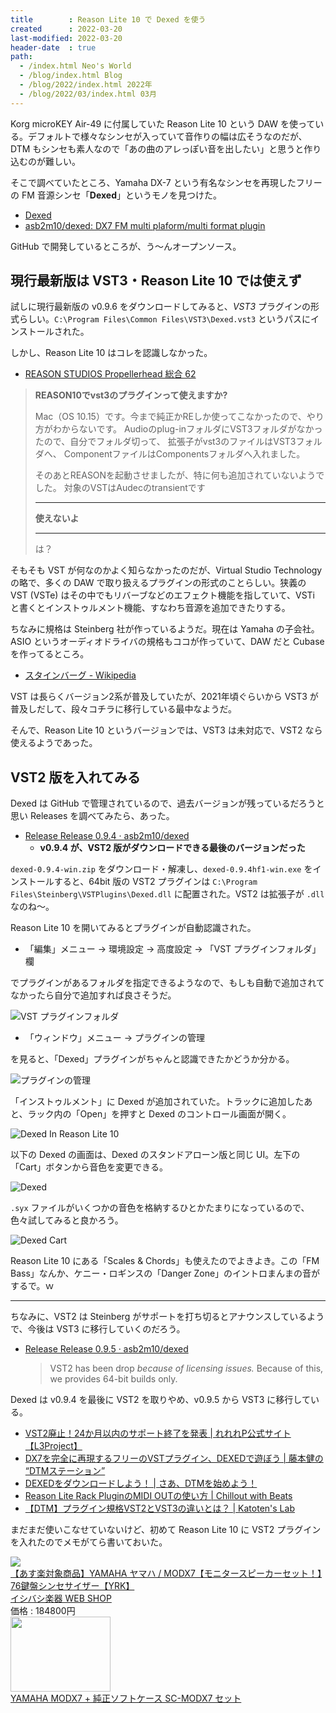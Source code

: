 ```yaml
---
title        : Reason Lite 10 で Dexed を使う
created      : 2022-03-20
last-modified: 2022-03-20
header-date  : true
path:
  - /index.html Neo's World
  - /blog/index.html Blog
  - /blog/2022/index.html 2022年
  - /blog/2022/03/index.html 03月
---
```


Korg microKEY Air-49 に付属していた Reason Lite 10 という DAW を使っている。デフォルトで様々なシンセが入っていて音作りの幅は広そうなのだが、DTM もシンセも素人なので「あの曲のアレっぽい音を出したい」と思うと作り込むのが難しい。

そこで調べていたところ、Yamaha DX-7 という有名なシンセを再現したフリーの FM 音源シンセ「**Dexed**」というモノを見つけた。

- [Dexed](https://asb2m10.github.io/dexed/)
- [asb2m10/dexed: DX7 FM multi plaform/multi format plugin](https://github.com/asb2m10/dexed)

GitHub で開発しているところが、う～んオープンソース。

## 現行最新版は VST3・Reason Lite 10 では使えず

試しに現行最新版の v0.9.6 をダウンロードしてみると、*VST3* プラグインの形式らしい。`C:\Program Files\Common Files\VST3\Dexed.vst3` というパスにインストールされた。

しかし、Reason Lite 10 はコレを認識しなかった。

- [REASON STUDIOS Propellerhead 総合 62](https://egg.5ch.net/test/read.cgi/dtm/1583647207/76-78)

> **REASON10でvst3のプラグインって使えますか?**
> 
> Mac（OS 10.15）です。今まで純正かREしか使ってこなかったので、やり方がわからないです。
> Audioのplug-inフォルダにVST3フォルダがなかったので、自分でフォルダ切って、
> 拡張子がvst3のファイルはVST3フォルダへ、
> ComponentファイルはComponentsフォルダへ入れました。
> 
> そのあとREASONを起動させましたが、特に何も追加されていないようでした。
> 対象のVSTはAudecのtransientです
> 
> ---
> 
> **使えないよ**
> 
> ---
> 
> は？

そもそも VST が何なのかよく知らなかったのだが、Virtual Studio Technology の略で、多くの DAW で取り扱えるプラグインの形式のことらしい。狭義の VST (VSTe) はその中でもリバーブなどのエフェクト機能を指していて、VSTi と書くとインストゥルメント機能、すなわち音源を追加できたりする。

ちなみに規格は Steinberg 社が作っているようだ。現在は Yamaha の子会社。ASIO というオーディオドライバの規格もココが作っていて、DAW だと Cubase を作ってるところ。

- [スタインバーグ - Wikipedia](https://ja.wikipedia.org/wiki/%E3%82%B9%E3%82%BF%E3%82%A4%E3%83%B3%E3%83%90%E3%83%BC%E3%82%B0)

VST は長らくバージョン2系が普及していたが、2021年頃ぐらいから VST3 が普及しだして、段々コチラに移行している最中なようだ。

そんで、Reason Lite 10 というバージョンでは、VST3 は未対応で、VST2 なら使えるようであった。

## VST2 版を入れてみる

Dexed は GitHub で管理されているので、過去バージョンが残っているだろうと思い Releases を調べてみたら、あった。

- [Release Release 0.9.4 · asb2m10/dexed](https://github.com/asb2m10/dexed/releases/tag/v0.9.4hf1)
  - **v0.9.4 が、VST2 版がダウンロードできる最後のバージョンだった**

`dexed-0.9.4-win.zip` をダウンロード・解凍し、`dexed-0.9.4hf1-win.exe` をインストールすると、64bit 版の VST2 プラグインは `C:\Program Files\Steinberg\VSTPlugins\Dexed.dll` に配置された。VST2 は拡張子が `.dll` なのね～。

Reason Lite 10 を開いてみるとプラグインが自動認識された。

- 「編集」メニュー → 環境設定 → 高度設定 → 「VST プラグインフォルダ」欄

でプラグインがあるフォルダを指定できるようなので、もしも自動で追加されてなかったら自分で追加すれば良さそうだ。

![VST プラグインフォルダ](./20-01-01.png)

- 「ウィンドウ」メニュー → プラグインの管理

を見ると、「Dexed」プラグインがちゃんと認識できたかどうか分かる。

![プラグインの管理](./20-01-02.png)

「インストゥルメント」に Dexed が追加されていた。トラックに追加したあと、ラック内の「Open」を押すと Dexed のコントロール画面が開く。

![Dexed In Reason Lite 10](./20-01-03.jpg)

以下の Dexed の画面は、Dexed のスタンドアローン版と同じ UI。左下の「Cart」ボタンから音色を変更できる。

![Dexed](./20-01-04.png)

`.syx` ファイルがいくつかの音色を格納するひとかたまりになっているので、色々試してみると良かろう。

![Dexed Cart](./20-01-05.png)

Reason Lite 10 にある「Scales & Chords」も使えたのでよきよき。この「FM Bass」なんか、ケニー・ロギンスの「Danger Zone」のイントロまんまの音がするで。ｗ

---

ちなみに、VST2 は Steinberg がサポートを打ち切るとアナウンスしているようで、今後は VST3 に移行していくのだろう。

- [Release Release 0.9.5 · asb2m10/dexed](https://github.com/asb2m10/dexed/releases/tag/v0.9.5)
  > VST2 has been drop *because of licensing issues.* Because of this, we provides 64-bit builds only.

Dexed は v0.9.4 を最後に VST2 を取りやめ、v0.9.5 から VST3 に移行している。

- [VST2廃止！24か月以内のサポート終了を発表 | れれれP公式サイト【L3Project】](https://l3project.com/plugin/vst2/)
- [DX7を完全に再現するフリーのVSTプラグイン、DEXEDで遊ぼう | 藤本健の “DTMステーション”](https://www.dtmstation.com/archives/51921400.html)
- [DEXEDをダウンロードしよう！ | さあ、DTMを始めよう！](https://www.newdtm-rain.com/article/dexedwodaunro-do.html)
- [Reason Lite Rack PluginのMIDI OUTの使い方 | Chillout with Beats](https://chilloutwithbeats.com/reason-lite-rack-plugin-midi-out/)
- [【DTM】プラグイン規格VST2とVST3の違いとは？ | Katoten's Lab](https://katoten.com/dtm-plug-in-vst2-vst3-the-difference/)

まだまだ使いこなせていないけど、初めて Reason Lite 10 に VST2 プラグインを入れたのでメモがてら書いておいた。

<div class="ad-rakuten">
  <div class="ad-rakuten-image">
    <a href="https://hb.afl.rakuten.co.jp/hgc/g00pjox2.waxyc961.g00pjox2.waxyd96a/?pc=https%3A%2F%2Fitem.rakuten.co.jp%2Fishibashi%2F80-modx7spset%2F&amp;m=http%3A%2F%2Fm.rakuten.co.jp%2Fishibashi%2Fi%2F10170147%2F">
      <img src="https://thumbnail.image.rakuten.co.jp/@0_mall/ishibashi/cabinet/ip184/80-modx7spset_1.jpg?_ex=128x128">
    </a>
  </div>
  <div class="ad-rakuten-info">
    <div class="ad-rakuten-title">
      <a href="https://hb.afl.rakuten.co.jp/hgc/g00pjox2.waxyc961.g00pjox2.waxyd96a/?pc=https%3A%2F%2Fitem.rakuten.co.jp%2Fishibashi%2F80-modx7spset%2F&amp;m=http%3A%2F%2Fm.rakuten.co.jp%2Fishibashi%2Fi%2F10170147%2F">【あす楽対象商品】YAMAHA ヤマハ / MODX7【モニタースピーカーセット！】76鍵盤シンセサイザー【YRK】</a>
    </div>
    <div class="ad-rakuten-shop">
      <a href="https://hb.afl.rakuten.co.jp/hgc/g00pjox2.waxyc961.g00pjox2.waxyd96a/?pc=https%3A%2F%2Fwww.rakuten.co.jp%2Fishibashi%2F&amp;m=http%3A%2F%2Fm.rakuten.co.jp%2Fishibashi%2F">イシバシ楽器 WEB SHOP</a>
    </div>
    <div class="ad-rakuten-price">価格 : 184800円</div>
  </div>
</div>

<div class="ad-amazon">
  <div class="ad-amazon-image">
    <a href="https://www.amazon.co.jp/dp/B07JF4YKVW?tag=neos21-22&amp;linkCode=osi&amp;th=1&amp;psc=1">
      <img src="https://m.media-amazon.com/images/I/41W3k4JvUkL._SL160_.jpg" width="160" height="120">
    </a>
  </div>
  <div class="ad-amazon-info">
    <div class="ad-amazon-title">
      <a href="https://www.amazon.co.jp/dp/B07JF4YKVW?tag=neos21-22&amp;linkCode=osi&amp;th=1&amp;psc=1">YAMAHA MODX7 + 純正ソフトケース SC-MODX7 セット</a>
    </div>
  </div>
</div>
